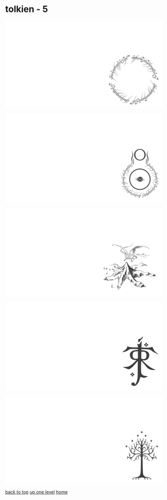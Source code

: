 # tolkien - 5
[![one_ring_inscription_ring_a_ling.png](/terminal/grey%20on%20alpha/little/tolkien/one_ring_inscription_ring_a_ling.png "one_ring_inscription_ring_a_ling.png")](https://raw.githubusercontent.com/buckmanc/wallpapers/main/terminal/grey%20on%20alpha/little/tolkien/one_ring_inscription_ring_a_ling.png)

[![tolkien_eye_of_sauron.png](/terminal/grey%20on%20alpha/little/tolkien/tolkien_eye_of_sauron.png "tolkien_eye_of_sauron.png")](https://raw.githubusercontent.com/buckmanc/wallpapers/main/terminal/grey%20on%20alpha/little/tolkien/tolkien_eye_of_sauron.png)

[![tolkien_lonely_mountain_map.png](/terminal/grey%20on%20alpha/little/tolkien/tolkien_lonely_mountain_map.png "tolkien_lonely_mountain_map.png")](https://raw.githubusercontent.com/buckmanc/wallpapers/main/terminal/grey%20on%20alpha/little/tolkien/tolkien_lonely_mountain_map.png)

[![tolkien_monogram.png](/terminal/grey%20on%20alpha/little/tolkien/tolkien_monogram.png "tolkien_monogram.png")](https://raw.githubusercontent.com/buckmanc/wallpapers/main/terminal/grey%20on%20alpha/little/tolkien/tolkien_monogram.png)

[![tolkien_white_tree_of_gondor.png](/terminal/grey%20on%20alpha/little/tolkien/tolkien_white_tree_of_gondor.png "tolkien_white_tree_of_gondor.png")](https://raw.githubusercontent.com/buckmanc/wallpapers/main/terminal/grey%20on%20alpha/little/tolkien/tolkien_white_tree_of_gondor.png)



[back to top](#)
[up one level](/terminal/grey%20on%20alpha/little/README.MD)
[home](/)

